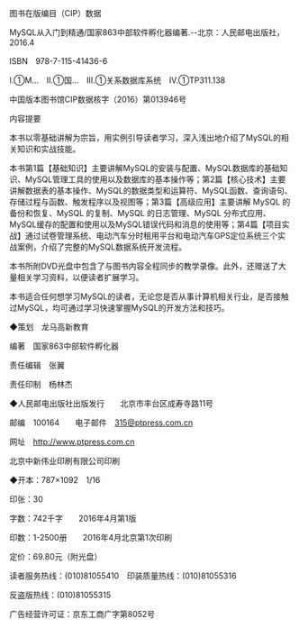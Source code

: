 图书在版编目（CIP）数据

MySQL从入门到精通/国家863中部软件孵化器编著.--北京：人民邮电出版社，2016.4

ISBN　978-7-115-41436-6

Ⅰ.①M…　Ⅱ.①国…　Ⅲ.①关系数据库系统　Ⅳ.①TP311.138

中国版本图书馆CIP数据核字（2016）第013946号

内容提要

本书以零基础讲解为宗旨，用实例引导读者学习，深入浅出地介绍了MySQL的相关知识和实战技能。

本书第1篇【基础知识】主要讲解MySQL的安装与配置、MySQL数据库的基础知识、MySQL管理工具的使用以及数据库的基本操作等；第2篇【核心技术】主要讲解数据表的基本操作、MySQL的数据类型和运算符、MySQL函数、查询语句、存储过程与函数、触发程序以及视图等；第3篇【高级应用】主要讲解 MySQL 的备份和恢复、MySQL 的复制、MySQL 的日志管理、MySQL 分布式应用、MySQL缓存的配置和使用以及MySQL错误代码和消息的使用等；第4篇【项目实战】通过试卷管理系统、电动汽车分时租用平台和电动汽车GPS定位系统三个实战案例，介绍了完整的MySQL数据系统开发流程。

本书所附DVD光盘中包含了与图书内容全程同步的教学录像。此外，还赠送了大量相关学习资料，以便读者扩展学习。

本书适合任何想学习MySQL的读者，无论您是否从事计算机相关行业，是否接触过MySQL，均可通过学习快速掌握MySQL的开发方法和技巧。

◆策划　龙马高新教育

编著　国家863中部软件孵化器

责任编辑　张翼

责任印制　杨林杰

◆人民邮电出版社出版发行　　北京市丰台区成寿寺路11号

邮编　100164　　电子邮件　315@ptpress.com.cn

网址　http://www.ptpress.com.cn

北京中新伟业印刷有限公司印刷

◆开本：787×1092　1/16

印张：30

字数：742千字　　2016年4月第1版

印数：1-2500册　　2016年4月北京第1次印刷

定价：69.80元（附光盘）

读者服务热线：(010)81055410　印装质量热线：(010)81055316

反盗版热线：(010)81055315

广告经营许可证：京东工商广字第8052号

